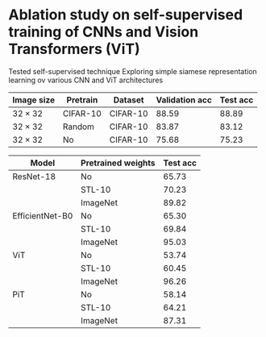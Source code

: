 # Ablation study on self-supervised training of CNNs and Vision Transformers (ViT)

Tested self-supervised technique Exploring simple siamese representation learning ov various CNN and ViT architectures



| Image size    | Pretrain | Dataset  | Validation acc | Test acc       |
|---------------|----------|----------|----------------|----------------|
| $32\times 32$ | CIFAR-10 | CIFAR-10 | 88.59          | 88.89          |
| $32\times 32$ | Random   | CIFAR-10 | 83.87          | 83.12          |
| $32\times 32$ | No       | CIFAR-10 | 75.68          | 75.23          |



| Model           | Pretrained weights | Test acc                  |
|-----------------|--------------------|---------------------------|
| ResNet-18       | No                 | 65.73             |
|                 | STL-10             | 70.23                     |
|                 | ImageNet           | 89.82                     |
| EfficientNet-B0 | No                 | 65.30             |
|                 | STL-10             | 69.84                     |
|                 | ImageNet           | 95.03                     |
| ViT             | No                  | 53.74            |
|                 | STL-10             | 60.45                     |
|                 | ImageNet           | 96.26                     |
| PiT             | No                 | 58.14             |
|                 | STL-10             | 64.21                     |
|                 | ImageNet           | 87.31                     |

